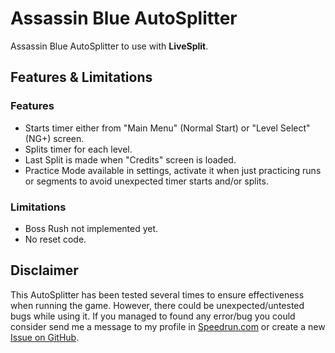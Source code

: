 # Assassin Blue AutoSplitter

Assassin Blue AutoSplitter to use with **LiveSplit**.

## Features & Limitations

### Features

- Starts timer either from "Main Menu" (Normal Start) or "Level Select" (NG+) screen.
- Splits timer for each level.
- Last Split is made when "Credits" screen is loaded.
- Practice Mode available in settings, activate it when just practicing runs or segments to avoid unexpected timer starts and/or splits.

### Limitations

- Boss Rush not implemented yet.
- No reset code.

## Disclaimer

This AutoSplitter has been tested several times to ensure effectiveness when running the game. However, there could be unexpected/untested bugs while using it. If you managed to found any error/bug you could consider send me a message to my profile in [Speedrun.com](https://www.speedrun.com/user/ZywelZill) or create a new [Issue on GitHub](https://github.com/ZywelZill/zywel-zill-autosplitters/issues).
